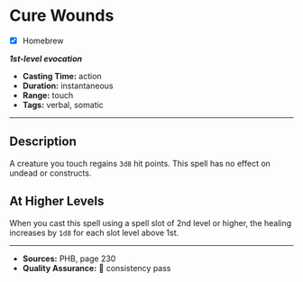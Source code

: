 # Cure Wounds
- [x] Homebrew

***1st-level evocation***
- **Casting Time:** action
- **Duration:** instantaneous
- **Range:** touch
- **Tags:** verbal, somatic

---

## Description
A creature you touch regains `3d8` hit points.
This spell has no effect on undead or constructs.

## At Higher Levels
When you cast this spell using a spell slot of 2nd level or higher, the healing increases by `1d8` for each slot level above 1st.

---

- **Sources:** PHB, page 230
- **Quality Assurance:** :star2: consistency pass
